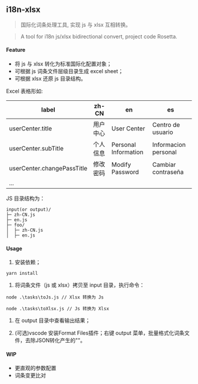 ## i18n-xlsx
> 国际化词条处理工具, 实现 js 与 xlsx 互相转换。

> A tool for i18n js/xlsx bidirectional convert, project code Rosetta.

#### Feature
* 将 js 与 xlsx 转化为标准国际化配置对象；
* 可根据 js 词条文件层级目录生成 excel sheet；
* 可根据 xlsx 还原 js 目录结构。

Excel 表格形如:

label | zh-CN | en | es
---|---|---|---
userCenter.title|用户中心|User Center|Centro de usuario
userCenter.subTitle|个人信息|Personal Information|Informacion personal
userCenter.changePassTitle|修改密码|Modify Password|Cambiar contraseña
...|||

JS 目录结构为：

```
input(or output)/
├─ zh-CN.js
├─ en.js
├─ foo/
│  ├─ zh-CN.js
│  ├─ en.js
```

#### Usage
1. 安装依赖；

  `yarn install`

1. 将词条文件（js 或 xlsx）拷贝至 input 目录，执行命令：

  `node .\tasks\toJs.js // Xlsx 转换为 Js` 
  
  `node .\tasks\toXlsx.js // Js 转换为 Xlsx`

1. 在 output 目录中查看输出结果；

2. (可选)vscode 安装Format Files插件；右键 output 菜单，批量格式化词条文件，去除JSON转化产生的""。

#### WIP
* 更直观的参数配置
* 词条变更比对
